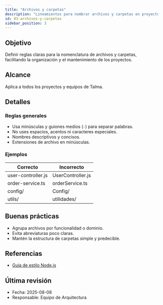 ```yaml
---
title: "Archivos y carpetas"
description: "Lineamientos para nombrar archivos y carpetas en proyectos de Talma."
id: 03-archivos-y-carpetas
sidebar_position: 3
---
```


## Objetivo

Definir reglas claras para la nomenclatura de archivos y carpetas, facilitando la organización y el mantenimiento de los proyectos.

## Alcance

Aplica a todos los proyectos y equipos de Talma.

## Detalles

### Reglas generales

- Usa minúsculas y guiones medios (`-`) para separar palabras.
- No uses espacios, acentos ni caracteres especiales.
- Nombres descriptivos y concisos.
- Extensiones de archivo en minúsculas.

### Ejemplos

| Correcto              | Incorrecto         |
|-----------------------|-------------------|
| user-controller.js    | UserController.js |
| order-service.ts      | orderService.ts   |
| config/               | Config/           |
| utils/                | utilidades/       |

## Buenas prácticas

- Agrupa archivos por funcionalidad o dominio.
- Evita abreviaturas poco claras.
- Mantén la estructura de carpetas simple y predecible.

## Referencias

- [Guía de estilo Node.js](https://nodejs.org/es/docs/guides/style-guide/)

## Última revisión

- Fecha: 2025-08-08
- Responsable: Equipo de Arquitectura
